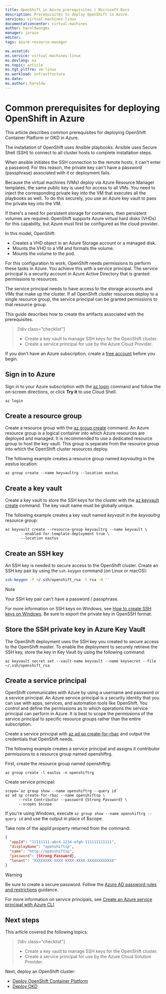 ```yaml
---
title: OpenShift in Azure prerequisites | Microsoft Docs
description: Prerequisites to deploy OpenShift in Azure.
services: virtual-machines-linux
documentationcenter: virtual-machines
author: haroldwongms
manager: joraio
editor: 
tags: azure-resource-manager

ms.assetid: 
ms.service: virtual-machines-linux
ms.devlang: na
ms.topic: article
ms.tgt_pltfrm: vm-linux
ms.workload: infrastructure
ms.date: 
ms.author: haroldw
---
```


# Common prerequisites for deploying OpenShift in Azure

This article describes common prerequisites for deploying OpenShift Container Platform or OKD in Azure.

The installation of OpenShift uses Ansible playbooks. Ansible uses Secure Shell (SSH) to connect to all cluster hosts to complete installation steps.

When ansible initiates the SSH connection to the remote hosts, it can't enter a password. For this reason, the private key can't have a password (passphrase) associated with it or deployment fails.

Because the virtual machines (VMs) deploy via Azure Resource Manager templates, the same public key is used for access to all VMs. You need to inject the corresponding private key into the VM that executes all the playbooks as well. To do this securely, you use an Azure key vault to pass the private key into the VM.

If there's a need for persistent storage for containers, then persistent volumes are required. OpenShift supports Azure virtual hard disks (VHDs) for this capability, but Azure must first be configured as the cloud provider.

In this model, OpenShift:

- Creates a VHD object in an Azure Storage account or a managed disk.
- Mounts the VHD to a VM and formats the volume.
- Mounts the volume to the pod.

For this configuration to work, OpenShift needs permissions to perform these tasks in Azure. You achieve this with a service principal. The service principal is a security account in Azure Active Directory that is granted permissions to resources.

The service principal needs to have access to the storage accounts and VMs that make up the cluster. If all OpenShift cluster resources deploy to a single resource group, the service principal can be granted permissions to that resource group.

This guide describes how to create the artifacts associated with the prerequisites.

> [!div class="checklist"]
> * Create a key vault to manage SSH keys for the OpenShift cluster.
> * Create a service principal for use by the Azure Cloud Provider.

If you don't have an Azure subscription, create a [free account](https://azure.microsoft.com/free/?WT.mc_id=A261C142F) before you begin.

## Sign in to Azure 
Sign in to your Azure subscription with the [az login](/cli/azure/reference-index#az_login) command and follow the on-screen directions, or click **Try it** to use Cloud Shell.

```azurecli 
az login
```
## Create a resource group

Create a resource group with the [az group create](/cli/azure/group#az_group_create) command. An Azure resource group is a logical container into which Azure resources are deployed and managed. It is recommended to use a dedicated resource group to host the key vault. This group is separate from the resource group into which the OpenShift cluster resources deploy.

The following example creates a resource group named *keyvaultrg* in the *eastus* location:

```azurecli 
az group create --name keyvaultrg --location eastus
```

## Create a key vault
Create a key vault to store the SSH keys for the cluster with the [az keyvault create](/cli/azure/keyvault#az_keyvault_create) command. The key vault name must be globally unique.

The following example creates a key vault named *keyvault* in the *keyvaultrg* resource group:

```azurecli 
az keyvault create --resource-group keyvaultrg --name keyvault \
       --enabled-for-template-deployment true \
       --location eastus
```

## Create an SSH key 
An SSH key is needed to secure access to the OpenShift cluster. Create an SSH key pair by using the `ssh-keygen` command (on Linux or macOS):
 
 ```bash
ssh-keygen -f ~/.ssh/openshift_rsa -t rsa -N ''
```

> [!NOTE]
> Your SSH key pair can't have a password / passphrase.

For more information on SSH keys on Windows, see [How to create SSH keys on Windows](/azure/virtual-machines/linux/ssh-from-windows). Be sure to export the private key in OpenSSH format.

## Store the SSH private key in Azure Key Vault
The OpenShift deployment uses the SSH key you created to secure access to the OpenShift master. To enable the deployment to securely retrieve the SSH key, store the key in Key Vault by using the following command:

```azurecli
az keyvault secret set --vault-name keyvault --name keysecret --file ~/.ssh/openshift_rsa
```

## Create a service principal 
OpenShift communicates with Azure by using a username and password or a service principal. An Azure service principal is a security identity that you can use with apps, services, and automation tools like OpenShift. You control and define the permissions as to which operations the service principal can perform in Azure. It is best to scope the permissions of the service principal to specific resource groups rather than the entire subscription.

Create a service principal with [az ad sp create-for-rbac](/cli/azure/ad/sp) and output the credentials that OpenShift needs.

The following example creates a service principal and assigns it contributor permissions to a resource group named openshiftrg.

First, create the resource group named openshiftrg:

```azurecli
az group create -l eastus -n openshiftrg
```

Create service principal:

```azurecli
scope=`az group show --name openshiftrg --query id`
az ad sp create-for-rbac --name openshiftsp \
      --role Contributor --password {Strong Password} \
      --scopes $scope
```
If you're using Windows, execute ```az group show --name openshiftrg --query id``` and use the output in place of $scope.

Take note of the appId property returned from the command:
```json
{
  "appId": "11111111-abcd-1234-efgh-111111111111",
  "displayName": "openshiftsp",
  "name": "http://openshiftsp",
  "password": {Strong Password},
  "tenant": "XXXXXXXX-XXXX-XXXX-XXXX-XXXXXXXXXXXX"
}
```
 > [!WARNING] 
 > Be sure to create a secure password. Follow the
 > [Azure AD password rules and restrictions](/azure/active-directory/active-directory-passwords-policy) guidance.

For more information on service principals, see [Create an Azure service principal with Azure CLI](https://docs.microsoft.com/cli/azure/create-an-azure-service-principal-azure-cli?view=azure-cli-latest).

## Next steps

This article covered the following topics:
> [!div class="checklist"]
> * Create a key vault to manage SSH keys for the OpenShift cluster.
> * Create a service principal for use by the Azure Cloud Solution Provider.

Next, deploy an OpenShift cluster:

- [Deploy OpenShift Container Platform](./openshift-container-platform.md)
- [Deploy OKD](./openshift-okd.md)
